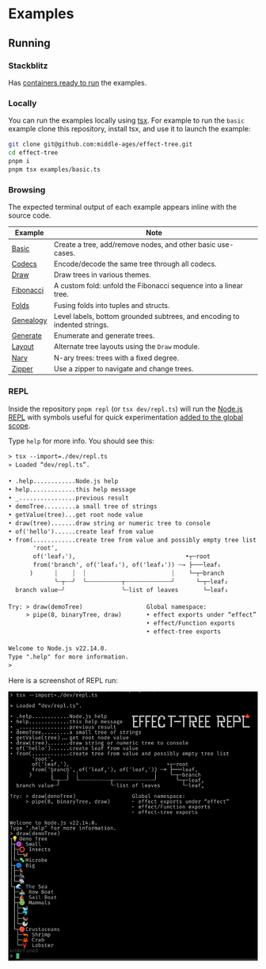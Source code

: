 # Examples

## Running

### Stackblitz

Has [containers ready to run](https://stackblitz.com/~/github.com/middle-ages/effect-tree) the examples.

### Locally

You can run the examples locally using [tsx](https://www.npmjs.com/package/tsx). For example to run the `basic` example clone this repository, install tsx, and use it to launch the example:

```sh
git clone git@github.com:middle-ages/effect-tree.git
cd effect-tree
pnpm i
pnpm tsx examples/basic.ts
```

### Browsing

The expected terminal output of each example appears inline with the source code.

| Example                                                                                 | Note                                                                      |
| --------------------------------------------------------------------------------------- | ------------------------------------------------------------------------- |
| [Basic](https://github.com/middle-ages/effect-tree/blob/main/examples/basic.ts)         | Create a tree, add/remove nodes, and other basic use-cases.               |
| [Codecs](https://github.com/middle-ages/effect-tree/blob/main/examples/codecs.ts)       | Encode/decode the same tree through all codecs.                           |
| [Draw](https://github.com/middle-ages/effect-tree/blob/main/examples/draw.ts)           | Draw trees in various themes.                                             |
| [Fibonacci](https://github.com/middle-ages/effect-tree/blob/main/examples/fibonacci.ts) | A custom fold: unfold the Fibonacci sequence into a linear tree.          |
| [Folds](https://github.com/middle-ages/effect-tree/blob/main/examples/folds.ts)         | Fusing folds into tuples and structs.                                     |
| [Genealogy](https://github.com/middle-ages/effect-tree/blob/main/examples/genealogy.ts) | Level labels, bottom grounded subtrees, and encoding to indented strings. |
| [Generate](https://github.com/middle-ages/effect-tree/blob/main/examples/generate.ts)   | Enumerate and generate trees.                                             |
| [Layout](https://github.com/middle-ages/effect-tree/blob/main/examples/layout.ts)       | Alternate tree layouts using the `Draw` module.                           |
| [Nary](https://github.com/middle-ages/effect-tree/blob/main/examples/nary.ts)           | N-ary trees: trees with a fixed degree.                                   |
| [Zipper](https://github.com/middle-ages/effect-tree/blob/main/examples/zipper.ts)       | Use a zipper to navigate and change trees.                                |

### REPL

Inside the repository `pnpm repl` (or `tsx dev/repl.ts`) will run the [Node.js REPL](https://nodejs.org/api/repl.html) with symbols useful for
quick experimentation [added to the global scope](https://github.com/middle-ages/effect-tree/blob/main/dev/repl.ts).

Type `help` for more info. You should see this:

```txt
> tsx --import=./dev/repl.ts
» Loaded “dev/repl.ts”.

• .help............Node.js help
• help.............this help message
• _................previous result
• demoTree.........a small tree of strings
• getValue(tree)...get root node value
• draw(tree).......draw string or numeric tree to console
• of('hello')......create leaf from value
• from(............create tree from value and possibly empty tree list
       'root',
       of('leaf₁'),                               •┬─root
       from('branch', of('leaf₂'), of('leaf₃')) ┄→ ├───leaf₁
      )      ┊    ┊  ┊                        ┊    └─┬─branch
             ╰┄┬┄┄╯  ╰┄┄┄┄┄┄┄┄┄┄┬┄┄┄┄┄┄┄┄┄┄┄┄┄╯      └─┬─leaf₂
  branch value┄╯                ╰┄list of leaves       └─leaf₃

Try: > draw(demoTree)                  Global namespace:
     > pipe(8, binaryTree, draw)       ‣ effect exports under “effect”
                                       ‣ effect/Function exports
                                       ‣ effect-tree exports

Welcome to Node.js v22.14.0.
Type ".help" for more information.
>
```

Here is a screenshot of REPL run:

![REPL Run](docs/repl.png)
